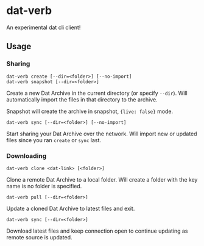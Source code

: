 # dat-verb

An experimental dat cli client!

## Usage

### Sharing

```
dat-verb create [--dir=<folder>] [--no-import]
dat-verb snapshot [--dir=<folder>]
```

Create a new Dat Archive in the current directory (or specify `--dir`). Will automatically import the files in that directory to the archive.

Snapshot will create the archive in snapshot, `{live: false}` mode.

```
dat-verb sync [--dir=<folder>] [--no-import]
```

Start sharing your Dat Archive over the network. Will import new or updated files since you ran `create` or `sync` last. 

### Downloading

```
dat-verb clone <dat-link> [<folder>]
```

Clone a remote Dat Archive to a local folder. Will create a folder with the key name is no folder is specified.


```
dat-verb pull [--dir=<folder>]
```

Update a cloned Dat Archive to latest files and exit.

```
dat-verb sync [--dir=<folder>]
```

Download latest files and keep connection open to continue updating as remote source is updated.
